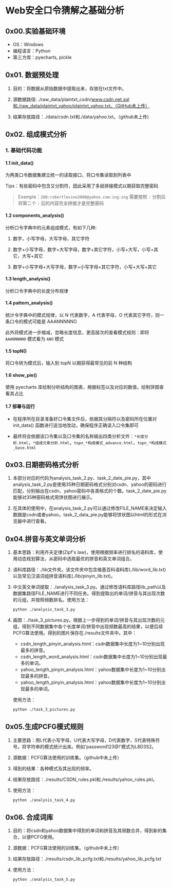 # Web安全口令猜解之基础分析

## 0x00.实验基础环境

- OS：Windows
- 编程语言：Python
- 第三方库：pyecharts, pickle

## 0x01. 数据预处理

1. 目的：将数据从原始数据中提取出来，存放在txt文件中。

2. 源数据路径: ./raw_data/plaintxt_csdn/www.csdn.net.sql和./raw_data/plaintxt_yahoo/plaintxt_yahoo.txt。（GitHub未上传）

3. 结果存放路径：./data/csdn.txt和./data/yahoo.txt。（github未上传)

## 0x02. 组成模式分析

### 1. 基础代码功能

#### 1.1 init_data()

为两类口令数据集建立统一的读取接口，将口令集读取到列表中

Tips：有些密码中包含又分割符，因此采用了多层拼接模式以期获取完整密码

> Example：`280:robertlevine2000@yahoo.com:ing:ing` 需要按照 `:` 分割后将第二个 `:` 后的内容完全拼接才是完整密码

#### 1.2 components_analysis()

分析口令字典中的元素组成模式，有如下几种:

1. 数字，小写字母，大写字母，其它字符

2. 数字+小写字母，数字+大写字母，数字+其它字符，小写+大写，小写+其它，大写+其它

3. 数字+小写字母+大写字母，数字+小写字母+其它字符，小写+大写+其它

#### 1.3 length_analysis()

分析口令字典中的长度分布规律

#### 1.4 pattern_analysis()

统计令字典中的模式规律，以 N 代表数字，A 代表字母，O 代表其它字符，则一条口令的模式可能是 AAANNNNNO

此外将模式进一步缩减，忽略长度信息，更高层次的查看模式规则：即将 `AAANNNNNO` 模式看为 `ANO` 模式

#### 1.5 topN()

将口令转为模式后，输入到 topN 以期获得最常见的前 N 种结构

#### 1.6 show_pie()

使用 pyecharts 库绘制分析结构的图表，根据标签以及对应的数值，绘制饼图查看其占比

#### 1.7 部署与运行

- 在程序所在目录准备好口令集文件后，依据其分隔符以及密码所在位置对 init_data() 函数进行适当地改动，确保程序正确读入口令集即可

- 最终将会依据该口令集以及口令集的名称输出四类分析文件：`*长度分析.html`，`*组成元素分析.html`，`topn_*构成模式_advance.html`，`topn_*构成模式_base.html`


## 0x03.日期密码格式分析

1. 本部分对应的代码为analysis_task_2.py、task_2_date_pie.py，其中analysis_task_2.py是使用35种日期密码格式分别对csdn、yahoo的密码进行匹配，分别输出在csdn、yahoo密码中各类格式的个数。task_2_date_pie.py能够对35种密码格式用饼状图进行展示。

2. 在具体的使用中，在analysis_task_2.py可以通过修改FILE_NAME来决定输入数据是csdn或者yahoo，task_2_data_pie.py能够将饼状图以html的形式在浏览器中进行查看。


## 0x04.拼音与英文单词分析

1. 基本思路：利用齐夫定律(Zipf's law)，使用根据频率进行排名的语料库，使用动态规划算法，从密码中选取最优的拼音和英文单词组合。

2. 语料库路径：./lib文件夹。该文件夹中包含维基百科语料库(./lib/word_lib.txt)以及常见汉语词组拼音语料库(./lib/pinyin_lib.txt)。

3. 中文英文单词提取：./analysis_task_3.py。通过修改语料库路径lib_path以及数据集路径FILE_NAME进行不同任务。得到提取出的单词/拼音与其出现次数的元组，并按照频数排名。使用方法：
    ```bash
    python ./analysis_task_3.py
    ```

4. 画图：./task_3_pictures.py。根据上一步得到的单词/拼音与其出现次数的元组，得到不同数据集中各个长度单词/拼音中出现频数最高的结果，以便后续PCFG算法使用。得到的图片保存在./results文件夹中。其中：
   
    - csdn_length_pinyin_analysis.html：csdn数据集中长度为1~10分别出现最多的拼音。
    - csdn_length_word_analysis.html：csdn数据集中长度为1~10分别出现最多的单词。
    - yahoo_length_pinyin_analysis.html：yahoo数据集中长度为1~10分别出现最多的拼音。
    - yahoo_length_pinyin_analysis.html：yahoo数据集中长度为1~10分别出现最多的单词。

    使用方法：
    ```bash
    python ./task_3_pictures.py
    ```

## 0x05.生成PCFG模式规则

1. 主要思路：用L代表小写字母，U代表大写字母，D代表数字，S代表特殊符号。将字符串的模式统计出来。例如'password123@!'模式为L8D3S2。

2. 源数据：PCFG算法使用的训练集。（github中未上传）

3. 得到的结果：各种模式及其出现的频率。

4. 结果存放路径：./results/CSDN_rules.pkl和./results/yahoo_rules.pkl。

5. 使用方法：
    ```bash
    python ./analysis_task_4.py
    ```

## 0x06. 合成词库

1. 目的：将csdn和yahoo数据集中得到的单词和拼音及其频数合并，得到新的集合，以便PCFG使用。

2. 源数据：PCFG算法使用的训练集。（github中未上传）

3. 结果存放路径：./results/csdn_lib_pcfg.txt和./results/yahoo_lib_pcfg.txt

4. 使用方法：
    ```bash
    python ./analysis_task_5.py
    ```